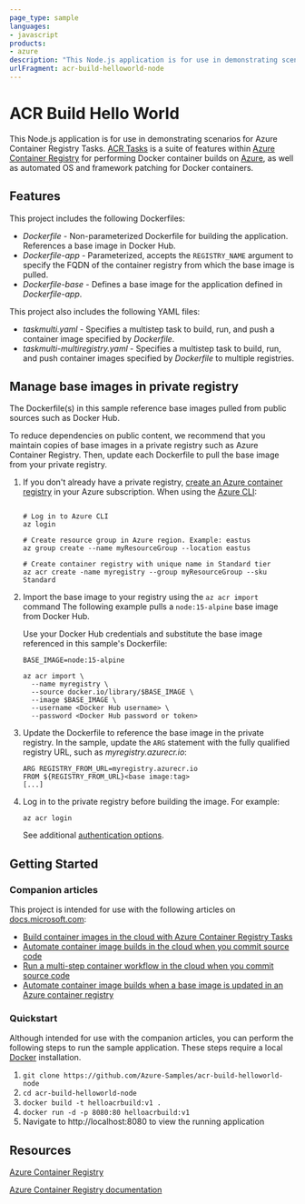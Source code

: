 ```yaml
---
page_type: sample
languages:
- javascript
products:
- azure
description: "This Node.js application is for use in demonstrating scenarios for Azure Container Registry Tasks."
urlFragment: acr-build-helloworld-node
---
```



# ACR Build Hello World

This Node.js application is for use in demonstrating scenarios for Azure Container Registry Tasks. [ACR Tasks](https://docs.microsoft.com/azure/container-registry/container-registry-tasks-overview) is a suite of features within [Azure Container Registry](https://azure.microsoft.com/services/container-registry/) for performing Docker container builds on [Azure](https://azure.com), as well as automated OS and framework patching for Docker containers.

## Features

This project includes the following Dockerfiles:

* *Dockerfile* - Non-parameterized Dockerfile for building the application. References a base image in Docker Hub.
* *Dockerfile-app* - Parameterized, accepts the `REGISTRY_NAME` argument to specify the FQDN of the container registry from which the base image is pulled.
* *Dockerfile-base* - Defines a base image for the application defined in *Dockerfile-app*.

This project also includes the following YAML files:

* *taskmulti.yaml* - Specifies a multistep task to build, run, and push a container image specified by *Dockerfile*.
* *taskmulti-multiregistry.yaml* - Specifies a multistep task to build, run, and push container images specified by *Dockerfile* to multiple registries.

## Manage base images in private registry

The Dockerfile(s) in this sample reference base images pulled from public sources such as Docker Hub.

To reduce dependencies on public content, we recommend that you maintain copies of base images in a private registry such as Azure Container Registry. Then, update each Dockerfile to pull the base image from your private registry. 

1. If you don't already have a private registry, [create an Azure container registry](../container-registry/container-registry-get-started-portal.md) in your Azure subscription. When using the [Azure CLI](https://docs.microsoft.com/en-us/cli/azure/install-azure-cli):

    ```

    # Log in to Azure CLI
    az login

    # Create resource group in Azure region. Example: eastus
    az group create --name myResourceGroup --location eastus

    # Create container registry with unique name in Standard tier
    az acr create -name myregistry --group myResourceGroup --sku Standard
    ```

1. Import the base image to your registry using the `az acr import` command The following example pulls a `node:15-alpine` base image from Docker Hub. 

    Use your Docker Hub credentials and substitute the base image referenced in this sample's Dockerfile:
    ```
    BASE_IMAGE=node:15-alpine

    az acr import \
      --name myregistry \
      --source docker.io/library/$BASE_IMAGE \
      --image $BASE_IMAGE \
      --username <Docker Hub username> \
      --password <Docker Hub password or token>
    ```

1. Update the Dockerfile to reference the base image in the private registry. In the sample, update the `ARG` statement with the fully qualified registry URL, such as *myregistry.azurecr.io*:
    ```azurecli
    ARG REGISTRY_FROM_URL=myregistry.azurecr.io
    FROM ${REGISTRY_FROM_URL}<base image:tag>
    [...]
    ```

1. Log in to the private registry before building the image. For example:
    ```
    az acr login
    ```  
    
    See additional [authentication options](https://docs.microsoft.com/en-us/azure/container-registry/container-registry-authentication).

## Getting Started

### Companion articles

This project is intended for use with the following articles on [docs.microsoft.com][docs]:

* [Build container images in the cloud with Azure Container Registry Tasks][build-quick]
* [Automate container image builds in the cloud when you commit source code][build-task]
* [Run a multi-step container workflow in the cloud when you commit source code][multi-step]
* [Automate container image builds when a base image is updated in an Azure container registry][build-base]

### Quickstart

Although intended for use with the companion articles, you can perform the following steps to run the sample application. These steps require a local [Docker](http://docker.com) installation.

1. `git clone https://github.com/Azure-Samples/acr-build-helloworld-node`
1. `cd acr-build-helloworld-node`
1. `docker build -t helloacrbuild:v1 .`
1. `docker run -d -p 8080:80 helloacrbuild:v1`
1. Navigate to http://localhost:8080 to view the running application

## Resources

[Azure Container Registry](https://azure.microsoft.com/services/container-registry/)

[Azure Container Registry documentation](https://docs.microsoft.com/azure/container-registry/)

<!-- LINKS - External -->
[build-quick]: https://docs.microsoft.com/azure/container-registry/container-registry-tutorial-quick-build
[build-task]: https://docs.microsoft.com/azure/container-registry/container-registry-tutorial-build-task
[build-base]: https://docs.microsoft.com/azure/container-registry/container-registry-tutorial-base-image-update
[multi-step]: https://docs.microsoft.com/azure/container-registry/container-registry-tutorial-multistep-task
[docs]: http://docs.microsoft.com

